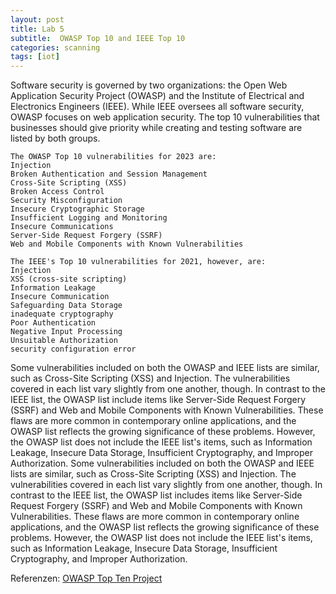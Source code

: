 ```yaml
---
layout: post
title: Lab 5
subtitle:  OWASP Top 10 and IEEE Top 10
categories: scanning
tags: [iot]
---
```


Software security is governed by two organizations: the Open Web Application Security Project (OWASP) and the Institute of Electrical and Electronics Engineers (IEEE). While IEEE oversees all software security, OWASP focuses on web application security. The top 10 vulnerabilities that businesses should give priority while creating and testing software are listed by both groups.
```
The OWASP Top 10 vulnerabilities for 2023 are:
Injection
Broken Authentication and Session Management
Cross-Site Scripting (XSS)
Broken Access Control
Security Misconfiguration
Insecure Cryptographic Storage
Insufficient Logging and Monitoring
Insecure Communications
Server-Side Request Forgery (SSRF)
Web and Mobile Components with Known Vulnerabilities
```
```
The IEEE's Top 10 vulnerabilities for 2021, however, are:
Injection
XSS (cross-site scripting)
Information Leakage 
Insecure Communication
Safeguarding Data Storage
inadequate cryptography
Poor Authentication
Negative Input Processing
Unsuitable Authorization
security configuration error
```

Some vulnerabilities included on both the OWASP and IEEE lists are similar, such as Cross-Site Scripting (XSS) and Injection. The vulnerabilities covered in each list vary slightly from one another, though.
In contrast to the IEEE list, the OWASP list include items like Server-Side Request Forgery (SSRF) and Web and Mobile Components with Known Vulnerabilities. These flaws are more common in contemporary online applications, and the OWASP list reflects the growing significance of these problems. However, the OWASP list does not include the IEEE list's items, such as Information Leakage, Insecure Data Storage, Insufficient Cryptography, and Improper Authorization.
Some vulnerabilities included on both the OWASP and IEEE lists are similar, such as Cross-Site Scripting (XSS) and Injection. The vulnerabilities covered in each list vary slightly from one another, though.
In contrast to the IEEE list, the OWASP list includes items like Server-Side Request Forgery (SSRF) and Web and Mobile Components with Known Vulnerabilities. These flaws are more common in contemporary online applications, and the OWASP list reflects the growing significance of these problems. However, the OWASP list does not include the IEEE list's items, such as Information Leakage, Insecure Data Storage, Insufficient Cryptography, and Improper Authorization.

Referenzen:
[OWASP Top Ten Project](https://owasp.org/www-project-top-ten/)

